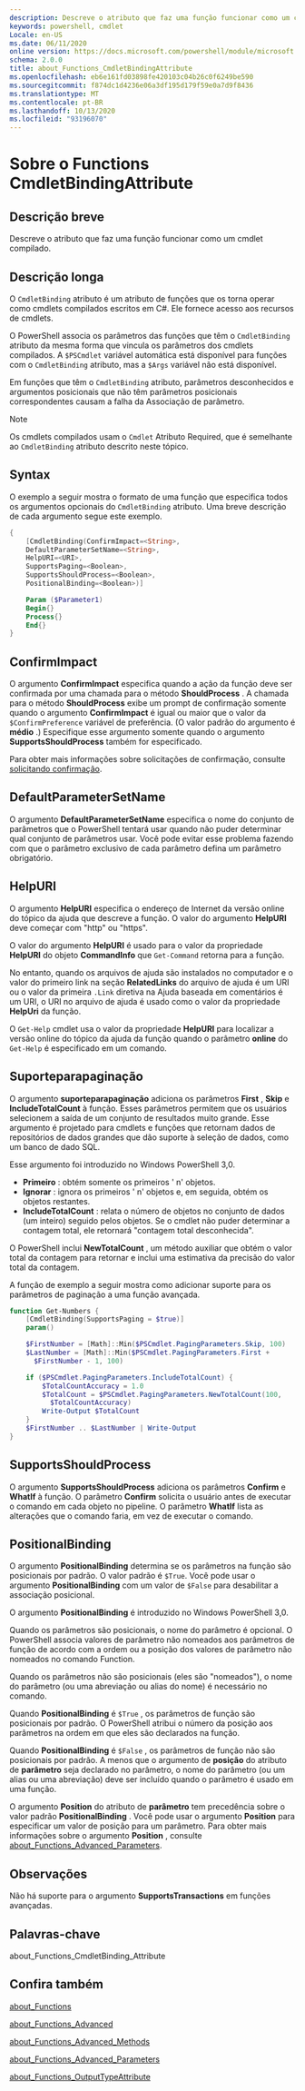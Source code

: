 ```yaml
---
description: Descreve o atributo que faz uma função funcionar como um cmdlet compilado.
keywords: powershell, cmdlet
Locale: en-US
ms.date: 06/11/2020
online version: https://docs.microsoft.com/powershell/module/microsoft.powershell.core/about/about_functions_cmdletbindingattribute?view=powershell-7.1&WT.mc_id=ps-gethelp
schema: 2.0.0
title: about_Functions_CmdletBindingAttribute
ms.openlocfilehash: eb6e161fd03898fe420103c04b26c0f6249be590
ms.sourcegitcommit: f874dc1d4236e06a3df195d179f59e0a7d9f8436
ms.translationtype: MT
ms.contentlocale: pt-BR
ms.lasthandoff: 10/13/2020
ms.locfileid: "93196070"
---
```

# <a name="about-functions-cmdletbindingattribute"></a>Sobre o Functions CmdletBindingAttribute

## <a name="short-description"></a>Descrição breve
Descreve o atributo que faz uma função funcionar como um cmdlet compilado.

## <a name="long-description"></a>Descrição longa

O `CmdletBinding` atributo é um atributo de funções que os torna operar como cmdlets compilados escritos em C#. Ele fornece acesso aos recursos de cmdlets.

O PowerShell associa os parâmetros das funções que têm o `CmdletBinding` atributo da mesma forma que vincula os parâmetros dos cmdlets compilados. A `$PSCmdlet` variável automática está disponível para funções com o `CmdletBinding` atributo, mas a `$Args` variável não está disponível.

Em funções que têm o `CmdletBinding` atributo, parâmetros desconhecidos e argumentos posicionais que não têm parâmetros posicionais correspondentes causam a falha da Associação de parâmetro.

> [!NOTE]
> Os cmdlets compilados usam o `Cmdlet` Atributo Required, que é semelhante ao `CmdletBinding` atributo descrito neste tópico.

## <a name="syntax"></a>Syntax

O exemplo a seguir mostra o formato de uma função que especifica todos os argumentos opcionais do `CmdletBinding` atributo. Uma breve descrição de cada argumento segue este exemplo.

```powershell
{
    [CmdletBinding(ConfirmImpact=<String>,
    DefaultParameterSetName=<String>,
    HelpURI=<URI>,
    SupportsPaging=<Boolean>,
    SupportsShouldProcess=<Boolean>,
    PositionalBinding=<Boolean>)]

    Param ($Parameter1)
    Begin{}
    Process{}
    End{}
}
```

## <a name="confirmimpact"></a>ConfirmImpact

O argumento **ConfirmImpact** especifica quando a ação da função deve ser confirmada por uma chamada para o método **ShouldProcess** . A chamada para o método **ShouldProcess** exibe um prompt de confirmação somente quando o argumento **ConfirmImpact** é igual ou maior que o valor da `$ConfirmPreference` variável de preferência. (O valor padrão do argumento é **médio** .) Especifique esse argumento somente quando o argumento **SupportsShouldProcess** também for especificado.

Para obter mais informações sobre solicitações de confirmação, consulte [solicitando confirmação](/powershell/scripting/developer/cmdlet/requesting-confirmation).

## <a name="defaultparametersetname"></a>DefaultParameterSetName

O argumento **DefaultParameterSetName** especifica o nome do conjunto de parâmetros que o PowerShell tentará usar quando não puder determinar qual conjunto de parâmetros usar. Você pode evitar esse problema fazendo com que o parâmetro exclusivo de cada parâmetro defina um parâmetro obrigatório.

## <a name="helpuri"></a>HelpURI

O argumento **HelpURI** especifica o endereço de Internet da versão online do tópico da ajuda que descreve a função. O valor do argumento **HelpURI** deve começar com "http" ou "https".

O valor do argumento **HelpURI** é usado para o valor da propriedade **HelpURI** do objeto **CommandInfo** que `Get-Command` retorna para a função.

No entanto, quando os arquivos de ajuda são instalados no computador e o valor do primeiro link na seção **RelatedLinks** do arquivo de ajuda é um URI ou o valor da primeira `.Link` diretiva na Ajuda baseada em comentários é um URI, o URI no arquivo de ajuda é usado como o valor da propriedade **HelpUri** da função.

O `Get-Help` cmdlet usa o valor da propriedade **HelpURI** para localizar a versão online do tópico da ajuda da função quando o parâmetro **online** do `Get-Help` é especificado em um comando.

## <a name="supportspaging"></a>Suporteparapaginação

O argumento **suporteparapaginação** adiciona os parâmetros **First** , **Skip** e **IncludeTotalCount** à função. Esses parâmetros permitem que os usuários selecionem a saída de um conjunto de resultados muito grande. Esse argumento é projetado para cmdlets e funções que retornam dados de repositórios de dados grandes que dão suporte à seleção de dados, como um banco de dado SQL.

Esse argumento foi introduzido no Windows PowerShell 3,0.

- **Primeiro** : obtém somente os primeiros ' n' objetos.
- **Ignorar** : ignora os primeiros ' n' objetos e, em seguida, obtém os objetos restantes.
- **IncludeTotalCount** : relata o número de objetos no conjunto de dados (um inteiro) seguido pelos objetos. Se o cmdlet não puder determinar a contagem total, ele retornará "contagem total desconhecida".

O PowerShell inclui **NewTotalCount** , um método auxiliar que obtém o valor total da contagem para retornar e inclui uma estimativa da precisão do valor total da contagem.

A função de exemplo a seguir mostra como adicionar suporte para os parâmetros de paginação a uma função avançada.

```powershell
function Get-Numbers {
    [CmdletBinding(SupportsPaging = $true)]
    param()

    $FirstNumber = [Math]::Min($PSCmdlet.PagingParameters.Skip, 100)
    $LastNumber = [Math]::Min($PSCmdlet.PagingParameters.First +
      $FirstNumber - 1, 100)

    if ($PSCmdlet.PagingParameters.IncludeTotalCount) {
        $TotalCountAccuracy = 1.0
        $TotalCount = $PSCmdlet.PagingParameters.NewTotalCount(100,
          $TotalCountAccuracy)
        Write-Output $TotalCount
    }
    $FirstNumber .. $LastNumber | Write-Output
}
```

## <a name="supportsshouldprocess"></a>SupportsShouldProcess

O argumento **SupportsShouldProcess** adiciona os parâmetros **Confirm** e **WhatIf** à função. O parâmetro **Confirm** solicita o usuário antes de executar o comando em cada objeto no pipeline. O parâmetro **WhatIf** lista as alterações que o comando faria, em vez de executar o comando.

## <a name="positionalbinding"></a>PositionalBinding

O argumento **PositionalBinding** determina se os parâmetros na função são posicionais por padrão. O valor padrão é `$True`. Você pode usar o argumento **PositionalBinding** com um valor de `$False` para desabilitar a associação posicional.

O argumento **PositionalBinding** é introduzido no Windows PowerShell 3,0.

Quando os parâmetros são posicionais, o nome do parâmetro é opcional.
O PowerShell associa valores de parâmetro não nomeados aos parâmetros de função de acordo com a ordem ou a posição dos valores de parâmetro não nomeados no comando Function.

Quando os parâmetros não são posicionais (eles são "nomeados"), o nome do parâmetro (ou uma abreviação ou alias do nome) é necessário no comando.

Quando **PositionalBinding** é `$True` , os parâmetros de função são posicionais por padrão. O PowerShell atribui o número da posição aos parâmetros na ordem em que eles são declarados na função.

Quando **PositionalBinding** é `$False` , os parâmetros de função não são posicionais por padrão. A menos que o argumento de **posição** do atributo de **parâmetro** seja declarado no parâmetro, o nome do parâmetro (ou um alias ou uma abreviação) deve ser incluído quando o parâmetro é usado em uma função.

O argumento **Position** do atributo de **parâmetro** tem precedência sobre o valor padrão **PositionalBinding** . Você pode usar o argumento **Position** para especificar um valor de posição para um parâmetro. Para obter mais informações sobre o argumento **Position** , consulte [about_Functions_Advanced_Parameters](about_Functions_Advanced_Parameters.md).

## <a name="notes"></a>Observações

Não há suporte para o argumento **SupportsTransactions** em funções avançadas.

## <a name="keywords"></a>Palavras-chave

about_Functions_CmdletBinding_Attribute

## <a name="see-also"></a>Confira também

[about_Functions](about_Functions.md)

[about_Functions_Advanced](about_Functions_Advanced.md)

[about_Functions_Advanced_Methods](about_Functions_Advanced_Methods.md)

[about_Functions_Advanced_Parameters](about_Functions_Advanced_Parameters.md)

[about_Functions_OutputTypeAttribute](about_Functions_OutputTypeAttribute.md)
